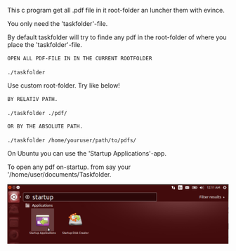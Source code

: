 This c program get all .pdf file in it root-folder an luncher them with evince.

You only need the 'taskfolder'-file.

By default taskfolder will try to finde any pdf in the root-folder of where you place the 'taskfolder'-file.

```
OPEN ALL PDF-FILE IN IN THE CURRENT ROOTFOLDER

./taskfolder
```

Use custom root-folder. Try like below!

```
BY RELATIV PATH.

./taskfolder ./pdf/
```


```
OR BY THE ABSOLUTE PATH.

./taskfolder /home/youruser/path/to/pdfs/

```

On Ubuntu you can use the 'Startup Applications'-app.

To open any pdf on-startup. from say your '/home/user/documents/Taskfolder.

![Startup Applications on Ubuntu](https://raw.githubusercontent.com/voidcode/taskfolder/master/images/1.png) 
